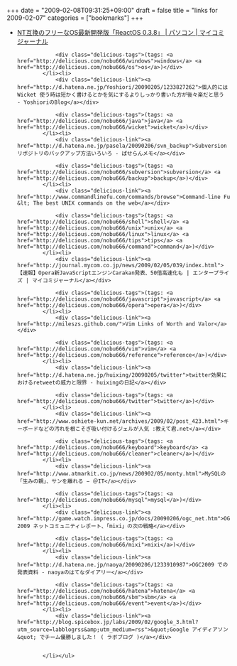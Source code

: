 +++
date = "2009-02-08T09:31:25+09:00"
draft = false
title = "links for 2009-02-07"
categories = ["bookmarks"]
+++

<ul class="delicious"><li>
                <div class="delicious-link"><a href="http://journal.mycom.co.jp/news/2009/02/06/019/index.html">NT互換のフリーなOS最新開発版「ReactOS 0.3.8」 | パソコン | マイコミジャーナル</a></div>
                
                <div class="delicious-tags">(tags: <a href="http://delicious.com/nobu666/windows">windows</a> <a href="http://delicious.com/nobu666/os">os</a>)</div>
            </li><li>
                <div class="delicious-link"><a href="http://d.hatena.ne.jp/Yoshiori/20090205/1233827262">個人的には Wicket 使う時は短かく書けるとかを気にするよりしっかり書いた方が後々楽だと思う - YoshioriのBlog</a></div>
                
                <div class="delicious-tags">(tags: <a href="http://delicious.com/nobu666/java">java</a> <a href="http://delicious.com/nobu666/wicket">wicket</a>)</div>
            </li><li>
                <div class="delicious-link"><a href="http://d.hatena.ne.jp/pasela/20090206/svn_backup">Subversionリポジトリのバックアップ方法いろいろ - ぱせらんメモ</a></div>
                
                <div class="delicious-tags">(tags: <a href="http://delicious.com/nobu666/subversion">subversion</a> <a href="http://delicious.com/nobu666/backup">backup</a>)</div>
            </li><li>
                <div class="delicious-link"><a href="http://www.commandlinefu.com/commands/browse">Command-line Fu &lt; The best UNIX commands on the web</a></div>
                
                <div class="delicious-tags">(tags: <a href="http://delicious.com/nobu666/shell">shell</a> <a href="http://delicious.com/nobu666/unix">unix</a> <a href="http://delicious.com/nobu666/linux">linux</a> <a href="http://delicious.com/nobu666/tips">tips</a> <a href="http://delicious.com/nobu666/command">command</a>)</div>
            </li><li>
                <div class="delicious-link"><a href="http://journal.mycom.co.jp/news/2009/02/05/039/index.html">【速報】Opera新JavaScriptエンジンCarakan発表、50倍高速化も | エンタープライズ | マイコミジャーナル</a></div>
                
                <div class="delicious-tags">(tags: <a href="http://delicious.com/nobu666/javascript">javascript</a> <a href="http://delicious.com/nobu666/opera">opera</a>)</div>
            </li><li>
                <div class="delicious-link"><a href="http://mileszs.github.com/">Vim Links of Worth and Valor</a></div>
                
                <div class="delicious-tags">(tags: <a href="http://delicious.com/nobu666/vim">vim</a> <a href="http://delicious.com/nobu666/reference">reference</a>)</div>
            </li><li>
                <div class="delicious-link"><a href="http://d.hatena.ne.jp/huixing/20090205/twitter">twitter効果におけるretweetの威力と限界 - huixingの日記</a></div>
                
                <div class="delicious-tags">(tags: <a href="http://delicious.com/nobu666/twitter">twitter</a>)</div>
            </li><li>
                <div class="delicious-link"><a href="http://www.oshiete-kun.net/archives/2009/02/post_423.html">キーボードなどの汚れを根こそぎ吸い付けるジェルが人気 :教えて君.net</a></div>
                
                <div class="delicious-tags">(tags: <a href="http://delicious.com/nobu666/keyboard">keyboard</a> <a href="http://delicious.com/nobu666/cleaner">cleaner</a>)</div>
            </li><li>
                <div class="delicious-link"><a href="http://www.atmarkit.co.jp/news/200902/05/monty.html">MySQLの「生みの親」、サンを離れる − ＠IT</a></div>
                
                <div class="delicious-tags">(tags: <a href="http://delicious.com/nobu666/mysql">mysql</a>)</div>
            </li><li>
                <div class="delicious-link"><a href="http://game.watch.impress.co.jp/docs/20090206/ogc_net.htm">OGC 2009 ネットコミュニティレポート、「mixi」の次の戦略</a></div>
                
                <div class="delicious-tags">(tags: <a href="http://delicious.com/nobu666/mixi">mixi</a>)</div>
            </li><li>
                <div class="delicious-link"><a href="http://d.hatena.ne.jp/naoya/20090206/1233910987">OGC2009 での発表資料 - naoyaのはてなダイアリー</a></div>
                
                <div class="delicious-tags">(tags: <a href="http://delicious.com/nobu666/hatena">hatena</a> <a href="http://delicious.com/nobu666/sbm">sbm</a> <a href="http://delicious.com/nobu666/event">event</a>)</div>
            </li><li>
                <div class="delicious-link"><a href="http://blog.spicebox.jp/labs/2009/02/google_3.html?utm_source=labblogrss&amp;utm_medium=rss">&quot;Google アイディアソン&quot; でチーム優勝しました！ ( ラボブログ )</a></div>
                
                
            </li></ul>
